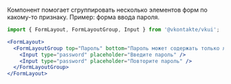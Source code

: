 Компонент помогает сгруппировать несколько элементов форм по какому-то признаку. Пример: форма ввода пароля.

```jsx static
import { FormLayout, FormLayoutGroup, Input } from '@vkontakte/vkui';

<FormLayout>
  <FormLayoutGroup top="Пароль" bottom="Пароль может содержать только латинские буквы и цифры.">
    <Input type="password" placeholder="Введите пароль" />
    <Input type="password" placeholder="Повторите пароль" />
  </FormLayoutGroup>
</FormLayout>
```

